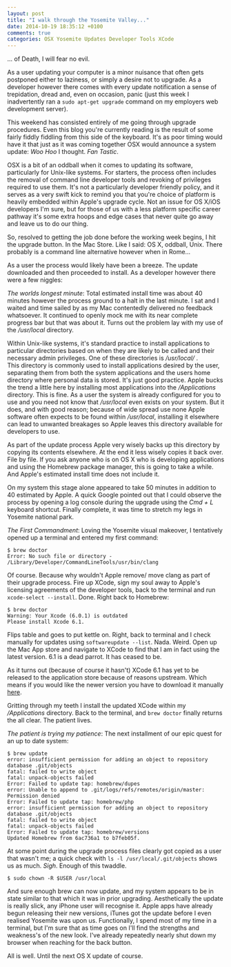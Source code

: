 ```yaml
---
layout: post
title: "I walk through the Yosemite Valley..."
date: 2014-10-19 18:35:12 +0100
comments: true
categories: OSX Yosemite Updates Developer Tools XCode
---
```


... of Death, I will fear no evil.

As a user updating your computer is a minor nuisance that often gets postponed 
either to laziness, or simply a desire not to upgrade.  As a developer however
there comes with every update notification a sense of trepidation, dread and,
even on occasion, panic (just this week I inadvertently ran a ``sudo apt-get
upgrade`` command on my employers web development server).

<!-- more -->

This weekend has consisted entirely of me going through upgrade procedures.
Even this blog you're currently reading is the result of some fairly fiddly
fiddling from this side of the keyboard.  It's as poor timing would have it that
just as it was coming together OSX would announce a system update: *Woo Hoo* I
thought.  *Fan Tastic*.  

OSX is a bit of an oddball when it comes to updating its software, particularly
for Unix-like systems. For starters, the process often includes the removal of
command line developer tools and revoking of privileges required to use them.
It's not a particularly developer friendly policy, and it serves as a very swift
kick to remind you that you're choice of platform is heavily embedded within
Apple's upgrade cycle.  Not an issue for OS X/iOS developers I'm sure, but for
those of us with a less platform specific career pathway it's some extra hoops
and edge cases that never quite go away and leave us to do our thing.

So, resolved to getting the job done before the working week begins, I hit the
upgrade button.  In the Mac Store.  Like I said: OS X, oddball, Unix.  There
probably is a command line alternative however when in Rome...

As a user the process would likely have been a breeze.  The update downloaded
and then proceeded to install.  As a developer however there were a few niggles:

*The worlds longest minute*: Total estimated install time was about 40 minutes
however the process ground to a halt in the last minute.  I sat and I waited and 
time sailed by as my Mac contentedly delivered no feedback whatsoever. It
continued to openly mock me with its near complete progress bar but that was
about it.  Turns out the problem lay with my use of the */usr/local* directory.

Within Unix-like systems, it's standard practice to install applications to
particular directories based on when they are likely to be called and their
necessary admin privileges.  One of these directories is */usr/local/* .  
This directory is commonly used to install applications desired by the user, 
separating them from both the system applications and the users home directory 
where personal data is stored.  It's just good practice.  Apple bucks the trend 
a little here by installing most applications into the */Applications* 
directory.  This is fine.  As a user the system is already configured for you to 
use and you need not know that */usr/local* even exists on your system.  But it 
does, and with good reason; because of wide spread use none Apple software often 
expects to be found within */usr/local*, installing it elsewhere can lead to 
unwanted breakages so Apple leaves this directory available for developers to 
use.

As part of the update process Apple very wisely backs up this directory by
copying its contents elsewhere.  At the end it less wisely copies it back over.
File by file.  If you ask anyone who is on OS X who is developing applications 
and using the Homebrew package manager, this is going to take a while.  And
Apple's estimated install time  does not include it.

On my system this stage alone appeared to take 50 minutes in addition to 40
estimated by Apple.  A quick Google pointed out that I could observe the process
by opening a log console during the upgrade using the *Cmd + L* keyboard
shortcut.  Finally complete, it was time to stretch my legs in Yosemite national
park.

*The First Commandment*:  Loving the Yosemite visual makeover, I tentatively
opened up a terminal and entered my first command:

	$ brew doctor
	Error: No such file or directory - /Library/Developer/CommandLineTools/usr/bin/clang

Of course.  Because why wouldn't Apple remove/ move clang as part of their
upgrade process.  Fire up XCode, sign my soul away to Apple's licensing
agreements of the developer tools, back to the terminal and run 
``xcode-select --install``.  Done.  Right back to Homebrew:

	$ brew doctor
	Warning: Your Xcode (6.0.1) is outdated
	Please install Xcode 6.1.

Flips table and goes to put kettle on.  Right, back to terminal and I check
manually for updates using ``softwareupdate --list``.  Nada.  Weird.  Open up
the Mac App store and navigate to XCode to find that I am in fact using the
latest version.  6.1 is a dead parrot.  It has ceased to be.

As it turns out (because of course it hasn't)  XCode 6.1 has yet to be released
to the application store because of reasons upstream.  Which means if you would
like the newer version you have to download it manually [here][1].

Gritting through my teeth I install the updated XCode within my */Applications*
directory.  Back to the terminal, and ``brew doctor`` finally returns the all
clear.  The patient lives.

*The patient is trying my patience*:  The next installment of our epic quest for 
an up to date system:

	$ brew update
	error: insufficient permission for adding an object to repository database .git/objects
	fatal: failed to write object
	fatal: unpack-objects failed
	Error: Failed to update tap: homebrew/dupes
	error: Unable to append to .git/logs/refs/remotes/origin/master: Permission denied
	Error: Failed to update tap: homebrew/php
	error: insufficient permission for adding an object to repository database .git/objects
	fatal: failed to write object
	fatal: unpack-objects failed
	Error: Failed to update tap: homebrew/versions
	Updated Homebrew from 6ac736a1 to b7feb05f.

At some point during the upgrade process files clearly got copied as a user that
wasn't me; a quick check with ``ls -l /usr/local/.git/objects`` shows us as 
much.  *Sigh*.  Enough of this twaddle.

	$ sudo chown -R $USER /usr/local

And sure enough brew can now update, and my system appears to be in state
similar to that which it was in prior upgrading.  Aesthetically the update is
really slick, any iPhone user will recognise it.  Apple apps have already begun
releasing their new versions, iTunes got the update before I even realised
Yosemite was upon us.  Functionally, I spend most of my time in a terminal, but
I'm sure that as time goes on I'll find the strengths and weakness's of the new
look.  I've already repeatedly nearly shut down my browser when reaching for the
back button.

All is well. Until the next OS X update of course.

[1]: https://developer.apple.com/xcode/downloads/ "XCode 6.1"

